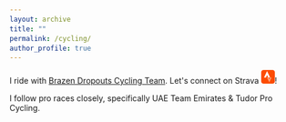 ```yaml
---
layout: archive
title: ""
permalink: /cycling/
author_profile: true
---
```


I ride with [Brazen Dropouts Cycling Team](https://www.brazendropouts.org/). Let's connect on Strava [![24](/images/24.png)](https://www.strava.com/athletes/erichsienchenchu)!



I follow pro races closely, specifically UAE Team Emirates & Tudor Pro Cycling.
